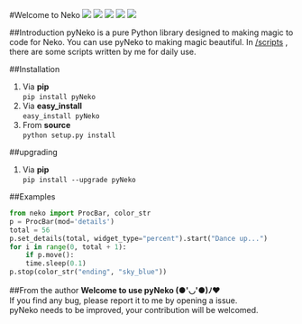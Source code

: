 #Welcome to Neko
![](https://travis-ci.org/sudaning/PytLab-Neko.svg?branch=master)
![](https://img.shields.io/badge/python-3.5-green.svg)
![](https://img.shields.io/badge/python-2.7-green.svg)
![](https://img.shields.io/github/stars/sudaning/PytLab-Neko.svg)
![](https://img.shields.io/github/forks/sudaning/PytLab-Neko.svg)

##Introduction
pyNeko is a pure Python library designed to making magic to code for Neko.
You can use pyNeko to making magic beautiful.
In [/scripts](https://github.com/sudaning/PytLab-Neko/tree/master/scripts) , there are some scripts written by me for daily use.

##Installation
1. Via **pip**  
```pip install pyNeko```  
2. Via **easy_install**  
```easy_install pyNeko```
3. From **source**  
```python setup.py install```

##upgrading
1. Via **pip**  
```pip install --upgrade pyNeko```

##Examples

```python
from neko import ProcBar, color_str  
p = ProcBar(mod='details')  
total = 56  
p.set_details(total, widget_type="percent").start("Dance up...")  
for i in range(0, total + 1):  
    if p.move():  
    time.sleep(0.1)  
p.stop(color_str("ending", "sky_blue"))
```

##From the author
**Welcome to use pyNeko (●'◡'●)ﾉ♥**  
If you find any bug, please report it to me by opening a issue.  
pyNeko needs to be improved, your contribution will be welcomed.  
